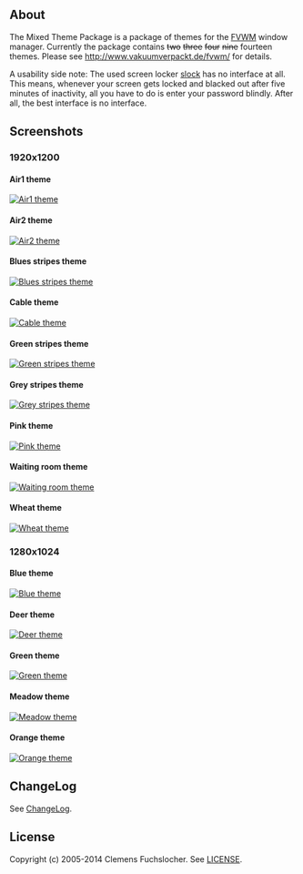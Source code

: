 ## About

The Mixed Theme Package is a package of themes for the [FVWM](http://www.fvwm.org/) window manager. Currently the package contains ~~two~~ ~~three~~ ~~four~~ ~~nine~~ fourteen themes. Please see http://www.vakuumverpackt.de/fvwm/ for details.

A usability side note: The used screen locker [slock](http://tools.suckless.org/slock) has no interface at all. This means, whenever your screen gets locked and blacked out after five minutes of inactivity, all you have to do is enter your password blindly. After all, the best interface is no interface.

## Screenshots

### 1920x1200

#### Air1 theme

[![Air1 theme](http://www.vakuumverpackt.de/fvwm/fvwm-air1-1920x1200s.png "Air1 theme")](http://www.vakuumverpackt.de/fvwm/fvwm-air1-1920x1200.png)

#### Air2 theme

[![Air2 theme](http://www.vakuumverpackt.de/fvwm/fvwm-air2-1920x1200s.png "Air2 theme")](http://www.vakuumverpackt.de/fvwm/fvwm-air2-1920x1200.png)

#### Blues stripes theme

[![Blues stripes theme](http://www.vakuumverpackt.de/fvwm/fvwm-bluestripes-1920x1200s.png "Blues stripes theme")](http://www.vakuumverpackt.de/fvwm/fvwm-bluestripes-1920x1200.png)

#### Cable theme

[![Cable theme](http://www.vakuumverpackt.de/fvwm/fvwm-cable-1920x1200s.png "Cable theme")](http://www.vakuumverpackt.de/fvwm/fvwm-cable-1920x1200.png)

#### Green stripes theme

[![Green stripes theme](http://www.vakuumverpackt.de/fvwm/fvwm-greenstripes-1920x1200s.png "Green stripes theme")](http://www.vakuumverpackt.de/fvwm/fvwm-greenstripes-1920x1200.png)

#### Grey stripes theme

[![Grey stripes theme](http://www.vakuumverpackt.de/fvwm/fvwm-greystripes-1920x1200s.png "Grey stripes theme")](http://www.vakuumverpackt.de/fvwm/fvwm-greystripes-1920x1200.png)

#### Pink theme

[![Pink theme](http://www.vakuumverpackt.de/fvwm/fvwm-pink-1920x1200s.png "Pink theme")](http://www.vakuumverpackt.de/fvwm/fvwm-pink-1920x1200.png)

#### Waiting room theme

[![Waiting room theme](http://www.vakuumverpackt.de/fvwm/fvwm-waitingroom-1920x1200s.png "Waiting room theme")](http://www.vakuumverpackt.de/fvwm/fvwm-waitingroom-1920x1200.png)

#### Wheat theme

[![Wheat theme](http://www.vakuumverpackt.de/fvwm/fvwm-wheat-1920x1200s.png "Wheat theme")](http://www.vakuumverpackt.de/fvwm/fvwm-wheat-1920x1200.png)

### 1280x1024

#### Blue theme

[![Blue theme](http://www.vakuumverpackt.de/fvwm/fvwm-blue-1280x1024s.png "Blue theme")](http://www.vakuumverpackt.de/fvwm/fvwm-blue-1280x1024.png)

#### Deer theme

[![Deer theme](http://www.vakuumverpackt.de/fvwm/fvwm-deer-1280x1024s.png "Deer theme")](http://www.vakuumverpackt.de/fvwm/fvwm-deer-1280x1024.png)

#### Green theme

[![Green theme](http://www.vakuumverpackt.de/fvwm/fvwm-green-1280x1024s.png "Green theme")](http://www.vakuumverpackt.de/fvwm/fvwm-green-1280x1024.png)

#### Meadow theme

[![Meadow theme](http://www.vakuumverpackt.de/fvwm/fvwm-meadow-1280x1024s.png "Meadow theme")](http://www.vakuumverpackt.de/fvwm/fvwm-meadow-1280x1024.png)

#### Orange theme

[![Orange theme](http://www.vakuumverpackt.de/fvwm/fvwm-orange-1280x1024s.png "Orange theme")](http://www.vakuumverpackt.de/fvwm/fvwm-orange-1280x1024.png)

## ChangeLog

See [ChangeLog](https://github.com/vakuum/mtp/blob/master/ChangeLog).

## License

Copyright (c) 2005-2014 Clemens Fuchslocher. See [LICENSE](https://github.com/vakuum/mtp/blob/master/LICENSE).
